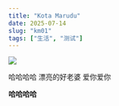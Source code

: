 ```yaml
---
title: "Kota Marudu"
date: 2025-07-14
slug: "km01"
tags: ["生活", "测试"]
---
```

![](https://prod-files-secure.s3.us-west-2.amazonaws.com/112d0858-5090-4d34-a606-b75eb8d65fd2/c7b45876-473c-4fb6-85d3-cb84a84bfc51/1000201235.jpg?X-Amz-Algorithm=AWS4-HMAC-SHA256&X-Amz-Content-Sha256=UNSIGNED-PAYLOAD&X-Amz-Credential=ASIAZI2LB4666D7T2NOS%2F20250724%2Fus-west-2%2Fs3%2Faws4_request&X-Amz-Date=20250724T081842Z&X-Amz-Expires=3600&X-Amz-Security-Token=IQoJb3JpZ2luX2VjEAAaCXVzLXdlc3QtMiJIMEYCIQDfA%2FMCkVQopTwn%2FQRUNwM3CuS8OXELpp7e1Oz8%2BxSVvwIhAMKDPnAKYDzp5q5zIsJEtop7whnyD0DmDUFgkac%2F6RtpKv8DCCkQABoMNjM3NDIzMTgzODA1IgzSMhu7aR%2BssS9OxgQq3APenVZAhiCj63lxAxhfH9RwOuYmWScW5XlCCxyRLCkrbI5qv63r9Me54imlUeNmKrOcUuYnuYCMEpOH6IuVNYQeSbMd7pDXRO6Yhkxg4RU3xj3atJAaudulGfsdlEZtfBPKZThqP8Y9wwCG4yQYVaf5jsvbIFFnhOc3ANecUA1xF9DxgNcJBN5RYCns3T%2BBrVDtV%2Bn9b93c72jwXPndDkUaxfLZQlSv5qPYxBxFtHH583JQDRB8DRn7gNzRTTB9RZxiQLvcNQnlaSFpqpDsA1O7ZAVqErOVgLzSly%2FmXcvjU5cvXENKPIr7C9Rmhy5pnffnPOqJ1mFvVDYOtDC%2FpJXpeTt4ZFMXgr5o3GRS8OrxjmZTn7LvyFFxmSH3%2Fs6VLgmMAMdyrw%2Fa4T5wBKTwyRPxgY%2BIgrR9TIUNthwC0Aj1nnUmuALXqAeySndfdQL0cCehhlD%2Fe%2Bt3uKFdQGNUhXW8DMqR1LVHuhb98k%2BGy0u%2Bujq6cra0bDtbEh4yZQ6G8O%2F4246sScppU%2BjXE%2B5jIRjtUxFXiS%2FcmaQKcvZDGx1dIUqIQn1nwc9dJxMA4oNdYbHsK4Ns5Nf7vRsB%2BLgTFg6dZyeeXBv3LkGcUsJ795Jf3vec9PPvBIWhchy1mTCbz4fEBjqkAfVgj8JC1Gvj%2BVp6J6Xq94zFTnPGVi7akPiV9Eisas6XUJGfoNO4AsD4uQ8lUTSVgDAQ3nJIvHD72xH2jReQW8CgusSEkho1PUdSdQej%2FMCdwGC3YA4ig%2BgtSNffYxacwyyDqSrPLFcKWl68xymwqq1n7tmXNHwZkF7am%2BYwN5zN2LOv7iqvXvEagnpGAUhxa85r2ZbJzWdqXVAJMF1%2F%2BNdffCwC&X-Amz-Signature=77603edf367f5e4826e7df1f379331064746951758c8073917c1a4a9b19ce7de&X-Amz-SignedHeaders=host&x-amz-checksum-mode=ENABLED&x-id=GetObject)


哈哈哈哈  漂亮的好老婆  爱你爱你


**哈哈哈哈**

